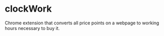# clockWork
Chrome extension that converts all price points on a webpage to working hours necessary to buy it.
